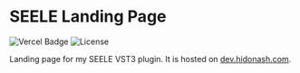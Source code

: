 # SEELE Landing Page

![Vercel Badge](https://deploy-badge.vercel.app/vercel/deploy-badge) ![License](https://img.shields.io/badge/license-MIT-blue)

Landing page for my SEELE VST3 plugin.
It is hosted on [dev.hidonash.com](https://dev.hidonash.com).
